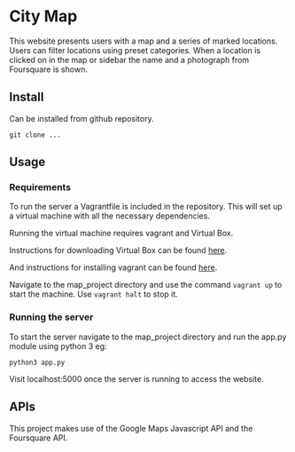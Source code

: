 # City Map

This website presents users with a map and a series of marked locations. Users can filter locations using preset categories. When a location is clicked on in the map or sidebar the name and a photograph from Foursquare is shown.

## Install

Can be installed from github repository.

`git clone ...`

## Usage

### Requirements

To run the server a Vagrantfile is included in the repository. This will set up a virtual machine with all the necessary dependencies.

Running the virtual machine requires vagrant and Virtual Box.

Instructions for downloading Virtual Box can be found [here](https://www.virtualbox.org/).

And instructions for installing vagrant can be found [here](https://www.vagrantup.com/downloads.html).

Navigate to the map_project directory and use the command `vagrant up` to start the machine. Use `vagrant halt` to stop it.

### Running the server

To start the server navigate to the map_project directory and run the app.py module using python 3 eg:

`python3 app.py`

Visit localhost:5000 once the server is running to access the website.

## APIs

This project makes use of the Google Maps Javascript API and the Foursquare API.
